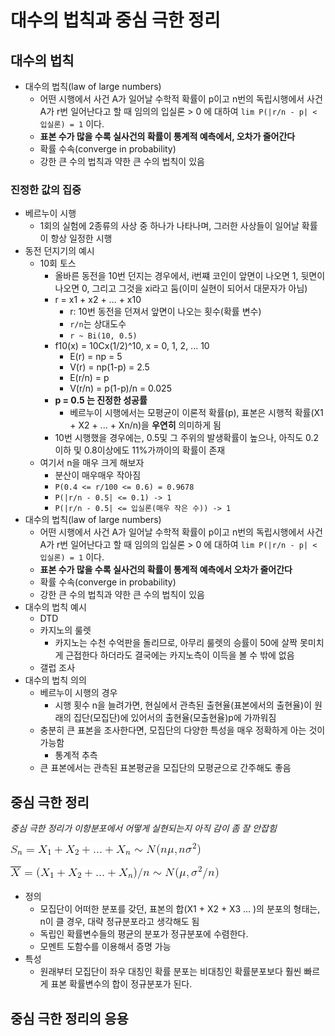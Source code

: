 # 대수의 법칙과 중심 극한 정리

## 대수의 법칙

- 대수의 법칙(law of large numbers)
  - 어떤 시행에서 사건 A가 일어날 수학적 확률이 p이고 n번의 독립시행에서 사건 A가 r번 일어난다고 할 때 임의의 입실론 > 0 에 대하여 `lim P(|r/n - p| < 입실론) = 1` 이다.
  - **표본 수가 많을 수록 실사건의 확률이 통계적 예측에서, 오차가 줄어간다**
  - 확률 수속(converge in probability)
  - 강한 큰 수의 법칙과 약한 큰 수의 법칙이 있음

### 진정한 값의 집중

- 베르누이 시행
  - 1회의 실험에 2종류의 사상 중 하나가 나타나며, 그러한 사상들이 일어날 확률이 항상 일정한 시행
- 동전 던지기의 예시
  - 10회 토스
    - 올바른 동전을 10번 던지는 경우에서, i번쨰 코인이 앞면이 나오면 1, 뒷면이 나오면 0, 그리고 그것을 xi라고 둠(이미 실현이 되어서 대문자가 아님)
    - r = x1 + x2 + ... + x10
      - r: 10번 동전을 던져서 앞면이 나오는 횟수(확률 변수)
      - `r/n`는 상대도수
      - `r ~ Bi(10, 0.5)`
    - f10(x) = 10Cx(1/2)^10, x = 0, 1, 2, ... 10
      - E(r) = np = 5
      - V(r) = np(1-p) = 2.5
      - E(r/n) = p
      - V(r/n) = p(1-p)/n = 0.025
    - **p = 0.5 는 진정한 성공률**
      - 베르누이 시행에서는 모평균이 이론적 확률(p), 표본은 시행적 확률(X1 + X2 + ... + Xn/n)을 **우연히** 의미하게 됨
    - 10번 시행했을 경우에는, 0.5및 그 주위의 발생확률이 높으나, 아직도 0.2이하 및 0.8이상에도 11%가까이의 확률이 존재
  - 여기서 n을 매우 크게 해보자
    - 분산이 매우매우 작아짐
    - `P(0.4 <= r/100 <= 0.6) = 0.9678`
    - `P(|r/n - 0.5| <= 0.1) -> 1`
    - `P(|r/n - 0.5| <= 입실론(매우 작은 수)) -> 1`
- 대수의 법칙(law of large numbers)
  - 어떤 시행에서 사건 A가 일어날 수학적 확률이 p이고 n번의 독립시행에서 사건 A가 r번 일어난다고 할 때 임의의 입실론 > 0 에 대하여 `lim P(|r/n - p| < 입실론) = 1` 이다.
  - **표본 수가 많을 수록 실사건의 확률이 통계적 예측에서 오차가 줄어간다**
  - 확률 수속(converge in probability)
  - 강한 큰 수의 법칙과 약한 큰 수의 법칙이 있음
- 대수의 법칙 예시
  - DTD
  - 카지노의 룰렛
    - 카지노는 수천 수억판을 돌리므로, 아무리 룰렛의 승률이 50에 살짝 못미치게 근접한다 하더라도 결국에는 카지노측이 이득을 볼 수 밖에 없음
  - 갤럽 조사
- 대수의 법칙 의의
  - 베르누이 시행의 경우
    - 시행 횟수 n을 늘려가면, 현실에서 관측된 출현율(표본에서의 출현율)이 원래의 집단(모집단)에 있어서의 출현율(모출현율)p에 가까워짐
  - 충분히 큰 표본을 조사한다면, 모집단의 다양한 특성을 매우 정확하게 아는 것이 가능함
    - 통계적 추측
  - 큰 표본에서는 관측된 표본평균을 모집단의 모평균으로 간주해도 좋음

## 중심 극한 정리

*중심 극한 정리가 이항분포에서 어떻게 실현되는지 아직 감이 좀 잘 안잡힘*

![](./images/ch7/LCT1.gif)

![](./images/ch7/LCT2.gif)

- 정의
  - 모집단이 어떠한 분포를 갖던, 표본의 합(X1 + X2 + X3 ... )의 분포의 형태는, n이 클 경우, 대략 정규분포라고 생각해도 됨
  - 독립인 확률변수들의 평균의 분포가 정규분포에 수렴한다.
  - 모멘트 도함수를 이용해서 증명 가능
- 특성
  - 원래부터 모집단이 좌우 대칭인 확률 분포는 비대칭인 확률분포보다 훨씬 빠르게 표본 확률변수의 합이 정규분포가 된다.

## 중심 극한 정리의 응용
